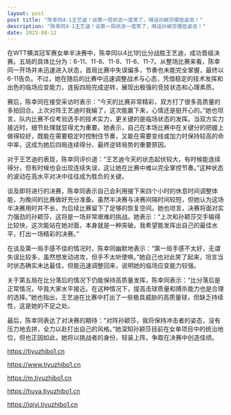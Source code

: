 ```yaml
---
layout: post
post title: "陈幸同4-1王艺迪！谈第一局状态一度笑了，喊话孙颖莎摆低姿态！" 
description: "陈幸同4-1王艺迪！谈第一局状态一度笑了，喊话孙颖莎摆低姿态！" 
date: 2025-08-12
---
```


在WTT横滨冠军赛女单半决赛中，陈幸同以4比1的比分战胜王艺迪，成功晋级决赛。五局的具体比分为：6-11、11-8、11-8、11-6、11-7。从整场比赛来看，陈幸同一开场并未迅速进入状态，首局比赛中失误偏多，节奏也未能完全掌握，最终以6-11告负。不过，她在随后的比赛中迅速调整战术与心态，凭借稳定的技术发挥和出色的临场应变能力，连扳四局完成逆转，展现出极强的竞技状态和心理素质。

赛后，陈幸同在接受采访时表示：“今天的比赛非常精彩，双方打了很多高质量的多拍回合。上次对阵王艺迪时我输了，这次能赢下来，心情还是挺开心的。”她也坦言，队内比赛不仅考验选手的技术实力，更关键的是临场状态的发挥。当双方实力接近时，细节处理就显得尤为重要。她表示，自己在本场比赛中在关键分的把握上做得较好，既能在需要稳定时控制住节奏，又能在需要变线或加力时保持较高的命中率，这成为她后四局连续得分、最终逆转局势的重要原因。

对于王艺迪的表现，陈幸同评价道：“王艺迪今天的状态起伏较大，有时候能连续得分，但有时候也会出现连续失误，这让她在比赛中难以完全掌控节奏。”这种状态的波动在高水平对决中往往成为胜负的关键。

谈及即将进行的决赛，陈幸同表示自己会利用接下来四个小时的休息时间调整体能，为晚间的比赛做好充分准备。虽然半决赛与决赛间隔时间较短，但她认为这场半决赛用时并不长，为后续比赛留下了足够的恢复空间。她也坦言，决赛将面对实力强劲的孙颖莎，这将是一场非常艰难的挑战。她表示：“上次和孙颖莎交手输得比较快，这次能站在她对面，本身就是一种突破。我希望能发挥出自己的最佳水平，打出一场精彩的决赛。”

在谈及第一局手感不佳的情况时，陈幸同幽默地表示：“第一局手感不太好，无谓失误比较多，虽然想发动进攻，但手不太听使唤。”她自己也对此笑了起来，坦言当时状态确实未达最佳，但能迅速调整回来，说明她的临场应变能力较强。

关于第五局在比分落后的情况下仍能保持高质量发挥，陈幸同表示：“比分落后是正常情况，毕竟大家水平接近。在这种情况下，提高击球质量和搏杀能力也是合理的选择。”她也指出，王艺迪在比赛中打出了一些极具威胁的高质量球，但缺乏持续性，这是她的不足之处。

最后，陈幸同表达了对决赛的期待：“对阵孙颖莎，我将保持冲击者的姿态，没有压力地去拼，全力以赴打出自己的风格。”她深知孙颖莎目前在女单项目中的统治地位，但也正因如此，她将以挑战者的身份，轻装上阵，争取在决赛中创造佳绩。

https://tiyuzhibo1.cn

https://www.tiyuzhibo1.cn

https://m.tiyuzhibo1.cn

https://huya.tiyuzhibo1.cn

https://iqiyi.tiyuzhibo1.cn